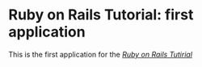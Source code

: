 # Ruby on Rails Tutorial: first application 

This is the first application for the [*Ruby on Rails Tutirial*](http://www.thinkprepny.com/)
